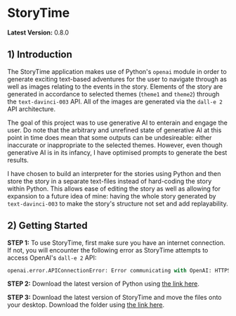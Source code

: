 # StoryTime
**Latest Version:** 0.8.0

## 1) Introduction
The StoryTime application makes use of Python's `openai` module in order to generate exciting text-based adventures for the user to navigate through as well as images relating to the events in the story. Elements of the story are generated in accordance to selected themes (`theme1` and `theme2`) through the `text-davinci-003` API. All of the images are generated via the `dall-e 2` API architecture.

The goal of this project was to use generative AI to enterain and engage the user. Do note that the arbitrary and unrefined state of generative AI at this point in time does mean that some outputs can be undesireable: either inaccurate or inappropriate to the selected themes. However, even though generative AI is in its infancy, I have optimised prompts to generate the best results.

I have chosen to build an interpreter for the stories using Python and then store the story in a separate text-files instead of hard-coding the story within Python. This allows ease of editing the story as well as allowing for expansion to a future idea of mine: having the whole story generated by `text-davinci-003` to make the story's structure not set and add replayability.

## 2) Getting Started
**STEP 1:** To use StoryTime, first make sure you have an internet connection. If not, you will encounter the following error as StoryTime attempts to access OpenAI's `dall-e 2` API:

```python
openai.error.APIConnectionError: Error communicating with OpenAI: HTTPSConnectionPool(host='api.openai.com', port=443): Max retries exceeded with url: /v1/engines/text-davinci-003/completions
```
**STEP 2:** Download the latest version of Python using [the link here](https://www.python.org/ftp/python/3.11.5/python-3.11.5-amd64.exe).

**STEP 3:** Download the latest version of StoryTime and move the files onto your desktop. Download the folder using [the link here](https://download-directory.github.io/?url=https%3A%2F%2Fgithub.com%2Fjnshah014%2FStoryTime%2Ftree%2Fmain%2Fversions%2Fversion-0.8.0).
